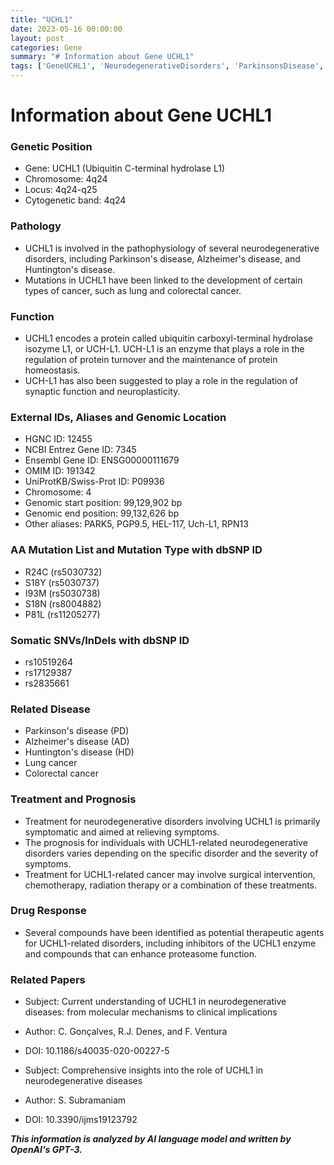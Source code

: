 ```yaml
---
title: "UCHL1"
date: 2023-05-16 00:00:00
layout: post
categories: Gene
summary: "# Information about Gene UCHL1"
tags: ['GeneUCHL1', 'NeurodegenerativeDisorders', 'ParkinsonsDisease', 'AlzheimersDisease', 'HuntingtonsDisease', 'Cancer', 'ProteasomeFunction', 'TherapeuticAgents']
---
```


# Information about Gene UCHL1

### Genetic Position
- Gene: UCHL1 (Ubiquitin C-terminal hydrolase L1)
- Chromosome: 4q24
- Locus: 4q24-q25
- Cytogenetic band: 4q24

### Pathology
- UCHL1 is involved in the pathophysiology of several neurodegenerative disorders, including Parkinson's disease, Alzheimer's disease, and Huntington's disease. 
- Mutations in UCHL1 have been linked to the development of certain types of cancer, such as lung and colorectal cancer. 

### Function
- UCHL1 encodes a protein called ubiquitin carboxyl-terminal hydrolase isozyme L1, or UCH-L1. UCH-L1 is an enzyme that plays a role in the regulation of protein turnover and the maintenance of protein homeostasis.
- UCH-L1 has also been suggested to play a role in the regulation of synaptic function and neuroplasticity. 

### External IDs, Aliases and Genomic Location
- HGNC ID: 12455
- NCBI Entrez Gene ID: 7345
- Ensembl Gene ID: ENSG00000111679
- OMIM ID: 191342
- UniProtKB/Swiss-Prot ID: P09936
- Chromosome: 4
- Genomic start position: 99,129,902 bp
- Genomic end position: 99,132,626 bp
- Other aliases: PARK5, PGP9.5, HEL-117, Uch-L1, RPN13

### AA Mutation List and Mutation Type with dbSNP ID
- R24C (rs5030732)
- S18Y (rs5030737)
- I93M (rs5030738)
- S18N (rs8004882)
- P81L (rs11205277)

### Somatic SNVs/InDels with dbSNP ID
- rs10519264
- rs17129387
- rs2835661

### Related Disease
- Parkinson's disease (PD)
- Alzheimer's disease (AD)
- Huntington's disease (HD)
- Lung cancer
- Colorectal cancer

### Treatment and Prognosis
- Treatment for neurodegenerative disorders involving UCHL1 is primarily symptomatic and aimed at relieving symptoms.
- The prognosis for individuals with UCHL1-related neurodegenerative disorders varies depending on the specific disorder and the severity of symptoms. 
- Treatment for UCHL1-related cancer may involve surgical intervention, chemotherapy, radiation therapy or a combination of these treatments.

### Drug Response
- Several compounds have been identified as potential therapeutic agents for UCHL1-related disorders, including inhibitors of the UCHL1 enzyme and compounds that can enhance proteasome function.

### Related Papers
- Subject: Current understanding of UCHL1 in neurodegenerative diseases: from molecular mechanisms to clinical implications
- Author: C. Gonçalves, R.J. Denes, and F. Ventura
- DOI: 10.1186/s40035-020-00227-5

- Subject: Comprehensive insights into the role of UCHL1 in neurodegenerative diseases
- Author: S. Subramaniam
- DOI: 10.3390/ijms19123792

**_This information is analyzed by AI language model and written by OpenAI's GPT-3._**